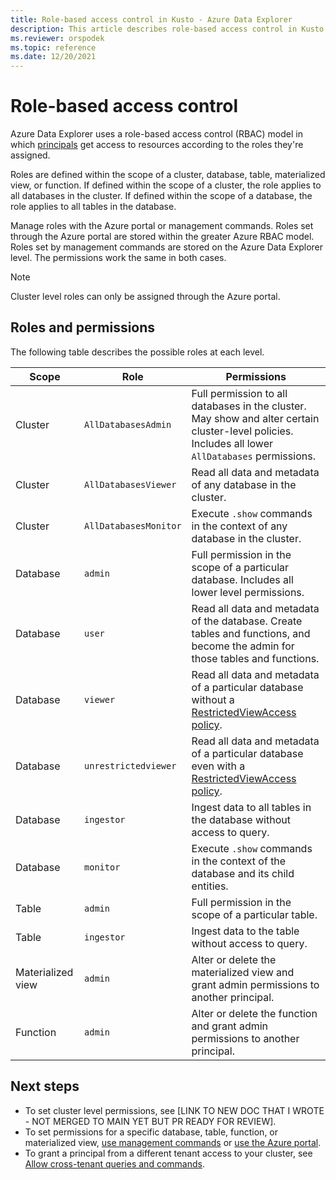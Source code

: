 ```yaml
---
title: Role-based access control in Kusto - Azure Data Explorer
description: This article describes role-based access control in Kusto in Azure Data Explorer.
ms.reviewer: orspodek
ms.topic: reference
ms.date: 12/20/2021
---
```

# Role-based access control

Azure Data Explorer uses a role-based access control (RBAC) model in which [principals](principals-and-identity-providers.md) get access to resources according to the roles they're assigned.

Roles are defined within the scope of a cluster, database, table, materialized view, or function. If defined within the scope of a cluster, the role applies to all databases in the cluster. If defined within the scope of a database, the role applies to all tables in the database.

Manage roles with the Azure portal or management commands. Roles set through the Azure portal are stored within the greater Azure RBAC model. Roles set by management commands are stored on the Azure Data Explorer level. The permissions work the same in both cases.

> [!NOTE]
> Cluster level roles can only be assigned through the Azure portal.

## Roles and permissions

The following table describes the possible roles at each level.

|Scope|Role|Permissions|
|---|---|---|
|Cluster|`AllDatabasesAdmin` |Full permission to all databases in the cluster. May show and alter certain cluster-level policies. Includes all lower `AllDatabases` permissions. |
|Cluster|`AllDatabasesViewer` |Read all data and metadata of any database in the cluster. |
|Cluster|`AllDatabasesMonitor` |Execute `.show` commands in the context of any database in the cluster.|
|Database|`admin`|Full permission in the scope of a particular database. Includes all lower level permissions.  |
|Database|`user`|Read all data and metadata of the database. Create tables and functions, and become the admin for those tables and functions.|
|Database|`viewer` |Read all data and metadata of a particular database without a [RestrictedViewAccess policy](../show-table-restricted-view-access-policy-command.md). |
|Database|`unrestrictedviewer` |Read all data and metadata of a particular database even with a [RestrictedViewAccess policy](../show-table-restricted-view-access-policy-command.md). |
|Database|`ingestor` |Ingest data to all tables in the database without access to query. |
|Database|`monitor` |Execute `.show` commands in the context of the database and its child entities.  |
|Table| `admin` |Full permission in the scope of a particular table. |
|Table|`ingestor` |Ingest data to the table without access to query. |
|Materialized view|`admin` |Alter or delete the materialized view and grant admin permissions to another principal. |
|Function|`admin` |Alter or delete the function and grant admin permissions to another principal. |

## Next steps

* To set cluster level permissions, see [LINK TO NEW DOC THAT I WROTE - NOT MERGED TO MAIN YET BUT PR READY FOR REVIEW].
* To set permissions for a specific database, table, function, or materialized view, [use management commands](../security-roles.md#commands-overview) or [use the Azure portal](../../../manage-database-permissions.md).
* To grant a principal from a different tenant access to your cluster, see [Allow cross-tenant queries and commands](../../../cross-tenant-query-and-commands.md).

